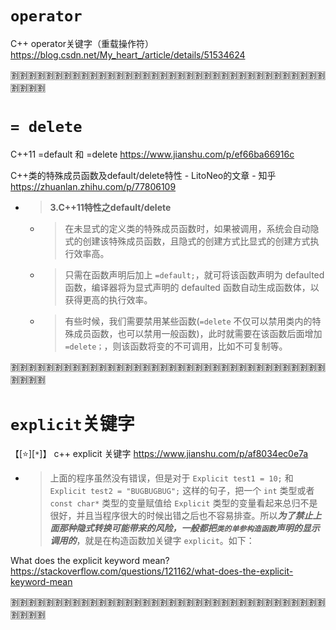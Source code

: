 
# `operator`

C++ operator关键字（重载操作符） https://blog.csdn.net/My_heart_/article/details/51534624

:u5272::u5272::u5272::u5272::u5272::u5272::u5272::u5272::u5272::u5272::u5272::u5272::u5272::u5272::u5272::u5272::u5272::u5272::u5272::u5272::u5272::u5272::u5272::u5272::u5272::u5272::u5272::u5272::u5272::u5272::u5272::u5272::u5272::u5272::u5272::u5272::u5272::u5272::u5272::u5272:

# `= delete`

C++11 =default 和 =delete https://www.jianshu.com/p/ef66ba66916c

C++类的特殊成员函数及default/delete特性 - LitoNeo的文章 - 知乎 https://zhuanlan.zhihu.com/p/77806109
- > **3.C++11特性之default/delete**
  * > 在未显式的定义类的特殊成员函数时，如果被调用，系统会自动隐式的创建该特殊成员函数，且隐式的创建方式比显式的创建方式执行效率高。
  * > 只需在函数声明后加上 `=default;`，就可将该函数声明为 defaulted 函数，编译器将为显式声明的 defaulted 函数自动生成函数体，以获得更高的执行效率。
  * > 有些时候，我们需要禁用某些函数(`=delete` 不仅可以禁用类内的特殊成员函数，也可以禁用一般函数)，此时就需要在该函数后面增加 `=delete；`，则该函数将变的不可调用，比如不可复制等。

:u5272::u5272::u5272::u5272::u5272::u5272::u5272::u5272::u5272::u5272::u5272::u5272::u5272::u5272::u5272::u5272::u5272::u5272::u5272::u5272::u5272::u5272::u5272::u5272::u5272::u5272::u5272::u5272::u5272::u5272::u5272::u5272::u5272::u5272::u5272::u5272::u5272::u5272::u5272::u5272:

# `explicit`关键字

【[:star:][`*`]】 c++ explicit 关键字 https://www.jianshu.com/p/af8034ec0e7a
- > 上面的程序虽然没有错误，但是对于 `Explicit test1 = 10;` 和 `Explicit test2 = "BUGBUGBUG";` 这样的句子，把一个 `int` 类型或者 `const char*` 类型的变量赋值给 `Explicit` 类型的变量看起来总归不是很好，并且当程序很大的时候出错之后也不容易排查。所以***为了禁止上面那种隐式转换可能带来的风险，一般都把`类的单参构造函数`声明的显示调用的***，就是在构造函数加关键字 `explicit`。如下：

What does the explicit keyword mean? https://stackoverflow.com/questions/121162/what-does-the-explicit-keyword-mean

:u5272::u5272::u5272::u5272::u5272::u5272::u5272::u5272::u5272::u5272::u5272::u5272::u5272::u5272::u5272::u5272::u5272::u5272::u5272::u5272::u5272::u5272::u5272::u5272::u5272::u5272::u5272::u5272::u5272::u5272::u5272::u5272::u5272::u5272::u5272::u5272::u5272::u5272::u5272::u5272:
